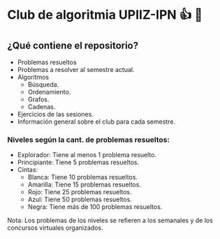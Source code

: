 # Club de algoritmia UPIIZ-IPN :+1: :dragon:
## ¿Qué contiene el repositorio?
* Problemas resueltos
 * Problemas a resolver al semestre actual.
* Algoritmos
  * Búsqueda.
  * Ordenamiento.
  * Grafos.
  * Cadenas.
 * Ejercicios de las sesiones.
 * Información general sobre el club para cada semestre.

### Niveles según la cant. de problemas resueltos:
* Explorador: Tiene al menos 1 problema resuelto.
* Principiante: Tiene 5 problemas resueltos.
* Cintas:
    * Blanca: Tiene 10 problemas resueltos.
    * Amarilla: Tiene 15 problemas resueltos.
    * Rojo: Tiene 25 problemas resueltos.
    * Azul: Tiene 50 problemas resueltos.
    * Negra: Tiene más de 100 problemas resueltos.

Nota: Los problemas de los niveles se refieren a los semanales y de los concursos virtuales organizados.
